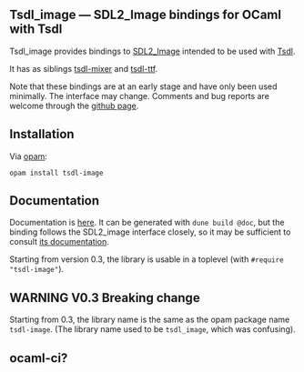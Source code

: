 Tsdl\_image — SDL2\_Image bindings for OCaml with Tsdl
------------------------------------------------------

Tsdl\_image provides bindings to
[SDL2_Image](https://www.libsdl.org/projects/SDL_image/) intended to
be used with [Tsdl](http://erratique.ch/software/tsdl).

It has as siblings [tsdl-mixer](https://github.com/sanette/tsdl-mixer)
and [tsdl-ttf](https://github.com/sanette/tsdl-ttf).

Note that these bindings are at an early stage and have only been used
minimally.  The interface may change.  Comments and bug reports are
welcome through the [github page](https://github.com/sanette/tsdl-image).

## Installation

Via [opam](https://opam.ocaml.org/):

    opam install tsdl-image

## Documentation

Documentation is
[here](https://sanette.github.io/tsdl-image/Image/index.html). It can
be generated with `dune build @doc`, but the binding follows the
SDL2_image interface closely, so it may be sufficient to consult
[its documentation](https://www.libsdl.org/projects/SDL_image/docs/index.html).

Starting from version 0.3, the library is usable in a toplevel (with
`#require "tsdl-image"`).

## WARNING V0.3 Breaking change

Starting from 0.3, the library name is the same as the opam package
name `tsdl-image`. (The library name used to be `tsdl_image`, which
was confusing).

## ocaml-ci?
